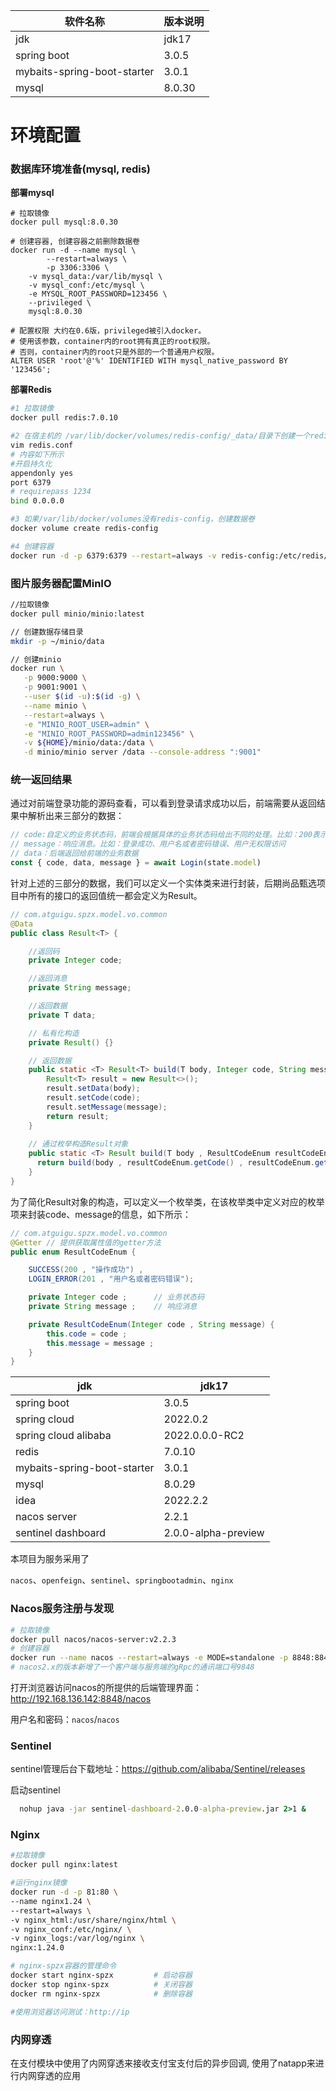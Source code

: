 | 软件名称                    | 版本说明 |
| --------------------------- | -------- |
| jdk                         | jdk17    |
| spring boot                 | 3.0.5    |
| mybaits-spring-boot-starter | 3.0.1    |
| mysql                       | 8.0.30   |

# 环境配置

### 数据库环境准备(mysql, redis)

**部署mysql**

```shell
# 拉取镜像
docker pull mysql:8.0.30

# 创建容器, 创建容器之前删除数据卷
docker run -d --name mysql \
		--restart=always \
		-p 3306:3306 \
    -v mysql_data:/var/lib/mysql \
    -v mysql_conf:/etc/mysql \
    -e MYSQL_ROOT_PASSWORD=123456 \
    --privileged \
    mysql:8.0.30

# 配置权限 大约在0.6版，privileged被引入docker。
# 使用该参数，container内的root拥有真正的root权限。
# 否则，container内的root只是外部的一个普通用户权限。
ALTER USER 'root'@'%' IDENTIFIED WITH mysql_native_password BY '123456';
```

**部署Redis**

```sh
#1 拉取镜像
docker pull redis:7.0.10

#2 在宿主机的 /var/lib/docker/volumes/redis-config/_data/目录下创建一个redis的配置文件，
vim redis.conf
# 内容如下所示
#开启持久化
appendonly yes
port 6379
# requirepass 1234
bind 0.0.0.0

#3 如果/var/lib/docker/volumes没有redis-config，创建数据卷 
docker volume create redis-config

#4 创建容器
docker run -d -p 6379:6379 --restart=always -v redis-config:/etc/redis/config -v redis-data:/data --name redis6379 redis:7.0.10 redis-server /etc/redis/config/redis.conf
```

### 图片服务器配置MinIO

```sh
//拉取镜像
docker pull minio/minio:latest

// 创建数据存储目录
mkdir -p ~/minio/data

// 创建minio
docker run \
   -p 9000:9000 \
   -p 9001:9001 \
   --user $(id -u):$(id -g) \
   --name minio \
   --restart=always \
   -e "MINIO_ROOT_USER=admin" \
   -e "MINIO_ROOT_PASSWORD=admin123456" \
   -v ${HOME}/minio/data:/data \
   -d minio/minio server /data --console-address ":9001"
```

### 统一返回结果

通过对前端登录功能的源码查看，可以看到登录请求成功以后，前端需要从返回结果中解析出来三部分的数据：

```js
// code:自定义的业务状态码，前端会根据具体的业务状态码给出不同的处理。比如：200表示成功、非200都是失败
// message：响应消息。比如：登录成功、用户名或者密码错误、用户无权限访问
// data：后端返回给前端的业务数据
const { code, data, message } = await Login(state.model)
```

针对上述的三部分的数据，我们可以定义一个实体类来进行封装，后期尚品甄选项目中所有的接口的返回值统一都会定义为Result。

```java
// com.atguigu.spzx.model.vo.common
@Data
public class Result<T> {

    //返回码
    private Integer code;

    //返回消息
    private String message;

    //返回数据
    private T data;

    // 私有化构造
    private Result() {}

    // 返回数据
    public static <T> Result<T> build(T body, Integer code, String message) {
        Result<T> result = new Result<>();
        result.setData(body);
        result.setCode(code);
        result.setMessage(message);
        return result;
    }
  
  	// 通过枚举构造Result对象
    public static <T> Result build(T body , ResultCodeEnum resultCodeEnum) {
      return build(body , resultCodeEnum.getCode() , resultCodeEnum.getMessage()) ;
    }
}
```

为了简化Result对象的构造，可以定义一个枚举类，在该枚举类中定义对应的枚举项来封装code、message的信息，如下所示：

```java
// com.atguigu.spzx.model.vo.common
@Getter // 提供获取属性值的getter方法
public enum ResultCodeEnum {

    SUCCESS(200 , "操作成功") ,
    LOGIN_ERROR(201 , "用户名或者密码错误");

    private Integer code ;      // 业务状态码
    private String message ;    // 响应消息

    private ResultCodeEnum(Integer code , String message) {
        this.code = code ;
        this.message = message ;
    }
}
```



| jdk                         | jdk17               |
| --------------------------- | ------------------- |
| spring boot                 | 3.0.5               |
| spring cloud                | 2022.0.2            |
| spring cloud alibaba        | 2022.0.0.0-RC2      |
| redis                       | 7.0.10              |
| mybaits-spring-boot-starter | 3.0.1               |
| mysql                       | 8.0.29              |
| idea                        | 2022.2.2            |
| nacos server                | 2.2.1               |
| sentinel dashboard          | 2.0.0-alpha-preview |

本项目为服务采用了  

`nacos`、`openfeign`、`sentinel`、`springbootadmin`、`nginx`

### Nacos服务注册与发现

```sh
# 拉取镜像
docker pull nacos/nacos-server:v2.2.3
# 创建容器
docker run --name nacos --restart=always -e MODE=standalone -p 8848:8848 -p 9848:9848 -d nacos/nacos-server:v2.2.3
# nacos2.x的版本新增了一个客户端与服务端的gRpc的通讯端口号9848
```

打开浏览器访问nacos的所提供的后端管理界面：http://192.168.136.142:8848/nacos

用户名和密码：`nacos`/`nacos`

### Sentinel

sentinel管理后台下载地址：https://github.com/alibaba/Sentinel/releases

启动sentinel 

```cmd
  nohup java -jar sentinel-dashboard-2.0.0-alpha-preview.jar 2>1 &
```

### Nginx

```sh
#拉取镜像
docker pull nginx:latest

#运行nginx镜像
docker run -d -p 81:80 \
--name nginx1.24 \
--restart=always \
-v nginx_html:/usr/share/nginx/html \
-v nginx_conf:/etc/nginx/ \
-v nginx_logs:/var/log/nginx \
nginx:1.24.0

# nginx-spzx容器的管理命令
docker start nginx-spzx			# 启动容器
docker stop nginx-spzx			# 关闭容器
docker rm nginx-spzx			# 删除容器

#使用浏览器访问测试：http://ip
```

### 内网穿透

在支付模块中使用了内网穿透来接收支付宝支付后的异步回调, 使用了natapp来进行内网穿透的应用


